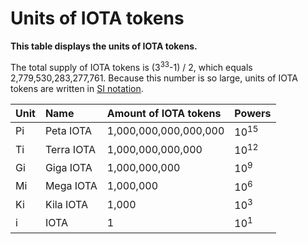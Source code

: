 # Units of IOTA tokens

**This table displays the units of IOTA tokens.**

The total supply of IOTA tokens is (3<sup>33</sup>-1) / 2, which equals 2,779,530,283,277,761. Because this number is so large, units of IOTA tokens are written in [SI notation](https://en.wikipedia.org/wiki/Metric_prefix).

| Unit | Name       | Amount of IOTA tokens              | Powers          |
| :---- | :---------- | :--------------------- | :--------------- |
| Pi   | Peta IOTA  | 1,000,000,000,000,000 | 10<sup>15</sup> |
| Ti   | Terra IOTA | 1,000,000,000,000     | 10<sup>12</sup> |
| Gi   | Giga IOTA  | 1,000,000,000         | 10<sup>9</sup>  |
| Mi   | Mega IOTA  | 1,000,000             | 10<sup>6</sup>  |
| Ki   | Kila IOTA  | 1,000                 | 10<sup>3</sup>  |
| i    | IOTA       | 1                     | 10<sup>1</sup>  |